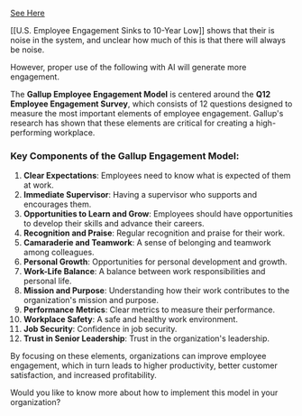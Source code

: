 [See Here](https://en.wikipedia.org/wiki/Employee_engagement)

[[U.S. Employee Engagement Sinks to 10-Year Low]] shows that their is noise in the system, and unclear how much of this is that there will always be noise. 

However, proper use of the following with AI will generate more engagement.

The **Gallup Employee Engagement Model** is centered around the **Q12 Employee Engagement Survey**, which consists of 12 questions designed to measure the most important elements of employee engagement. Gallup's research has shown that these elements are critical for creating a high-performing workplace.

### Key Components of the Gallup Engagement Model:
1. **Clear Expectations**: Employees need to know what is expected of them at work.
2. **Immediate Supervisor**: Having a supervisor who supports and encourages them.
3. **Opportunities to Learn and Grow**: Employees should have opportunities to develop their skills and advance their careers.
4. **Recognition and Praise**: Regular recognition and praise for their work.
5. **Camaraderie and Teamwork**: A sense of belonging and teamwork among colleagues.
6. **Personal Growth**: Opportunities for personal development and growth.
7. **Work-Life Balance**: A balance between work responsibilities and personal life.
8. **Mission and Purpose**: Understanding how their work contributes to the organization's mission and purpose.
9. **Performance Metrics**: Clear metrics to measure their performance.
10. **Workplace Safety**: A safe and healthy work environment.
11. **Job Security**: Confidence in job security.
12. **Trust in Senior Leadership**: Trust in the organization's leadership.

By focusing on these elements, organizations can improve employee engagement, which in turn leads to higher productivity, better customer satisfaction, and increased profitability.

Would you like to know more about how to implement this model in your organization?
